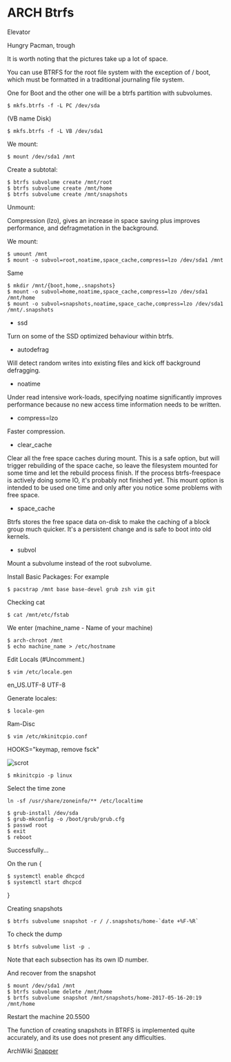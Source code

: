 # ARCH Btrfs
Elevator

Hungry Pacman, trough

It is worth noting that the pictures take up a lot of space.

You can use BTRFS for the root file system with the exception of / boot, which must be formatted in a traditional journaling file system.

One for Boot and the other one will be a btrfs partition with subvolumes.
```shell
$ mkfs.btrfs -f -L PC /dev/sda
```
(VB name Disk)
```shell
$ mkfs.btrfs -f -L VB /dev/sda1 
```

We mount:
```shell
$ mount /dev/sda1 /mnt
```

Create a subtotal:
```shell
$ btrfs subvolume create /mnt/root
$ btrfs subvolume create /mnt/home
$ btrfs subvolume create /mnt/snapshots
```
Unmount:

Compression (lzo), gives an increase in space saving plus improves performance, and defragmetation in the background.

We mount:
```shell
$ umount /mnt
$ mount -o subvol=root,noatime,space_cache,compress=lzo /dev/sda1 /mnt
```
Same
```shell
$ mkdir /mnt/{boot,home,.snapshots}
$ mount -o subvol=home,noatime,space_cache,compress=lzo /dev/sda1 /mnt/home
$ mount -o subvol=snapshots,noatime,space_cache,compress=lzo /dev/sda1 /mnt/.snapshots
```
* ssd 

Turn on some of the SSD optimized behaviour within btrfs.

* autodefrag

Will detect random writes into existing files and kick off background defragging.

* noatime

Under read intensive work-loads, specifying noatime significantly improves performance because no new access time information needs to be written.

* compress=lzo

Faster compression.

* clear_cache 

Clear all the free space caches during mount. This is a safe option, but will trigger rebuilding of the space cache, so leave the 
filesystem mounted for some time and let the rebuild process finish. If the process btrfs-freespace is actively doing some IO, it's 
probably not finished yet. This mount option is intended to be used one time and only after you notice some problems with free space.

* space_cache

Btrfs stores the free space data on-disk to make the caching of a block group much quicker. It's a persistent change and is safe to boot
into old kernels.

* subvol

Mount a subvolume instead of the root subvolume.

Install Basic Packages:
For example
```shell
$ pacstrap /mnt base base-devel grub zsh vim git
```
Checking cat
```shell
$ cat /mnt/etc/fstab
```
We enter
(machine_name - Name of your machine)
```shell
$ arch-chroot /mnt
$ echo machine_name > /etc/hostname
```
Edit Locals
(#Uncomment.)
```shell
$ vim /etc/locale.gen
```
en_US.UTF-8 UTF-8

Generate locales:
```shell
$ locale-gen
```
Ram-Disc
```shell
$ vim /etc/mkinitcpio.conf
```
HOOKS="keymap, remove fsck"

![scrot](https://raw.githubusercontent.com/appath/ARCH-Dotfiles/master/HOOKS.png)

```shell
$ mkinitcpio -p linux
```
Select the time zone
```shell
ln -sf /usr/share/zoneinfo/** /etc/localtime
```
```shell
$ grub-install /dev/sda
$ grub-mkconfig -o /boot/grub/grub.cfg
$ passwd root
$ exit
$ reboot
```
Successfully...

On the run {
```shell
$ systemctl enable dhcpcd
$ systemctl start dhcpcd
```
}

Creating snapshots
```shell
$ btrfs subvolume snapshot -r / /.snapshots/home-`date +%F-%R`
```
To check the dump
```shell
$ btrfs subvolume list -p .
```
Note that each subsection has its own ID number.

And recover from the snapshot
```shell
$ mount /dev/sda1 /mnt
$ btrfs subvolume delete /mnt/home
$ brtfs subvolume snapshot /mnt/snapshots/home-2017-05-16-20:19 /mnt/home
```
Restart the machine 20.5500

The function of creating snapshots in BTRFS is implemented quite accurately, and its use does not present any difficulties.

ArchWiki [Snapper](https://wiki.archlinux.org/index.php/Snapper)
